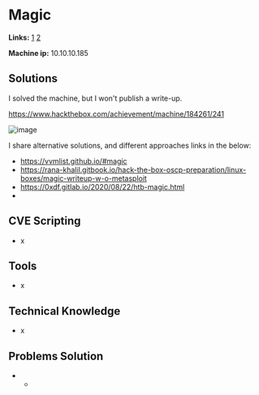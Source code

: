 # Magic 

**Links:** [1](https://www.hackthebox.com/machines/Magic)  [2](https://app.hackthebox.com/machines/Magic)

**Machine ip:** 10.10.10.185


## Solutions
I solved the machine, but I won't publish a write-up.

https://www.hackthebox.com/achievement/machine/184261/241

![image](https://github.com/h4md153v63n/CTFs/assets/5091265/e6580b80-af4e-4ae9-98f0-6f3ebd1adc43)

I share alternative solutions, and different approaches links in the below:
+ https://vvmlist.github.io/#magic
+ https://rana-khalil.gitbook.io/hack-the-box-oscp-preparation/linux-boxes/magic-writeup-w-o-metasploit
+ https://0xdf.gitlab.io/2020/08/22/htb-magic.html
+ 


## CVE Scripting
+ x 


## Tools
+ x 


## Technical Knowledge
+ x 


## Problems Solution
+ - 
